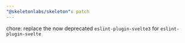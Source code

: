 ```yaml
---
"@skeletonlabs/skeleton": patch
---
```


chore: replace the now deprecated `eslint-plugin-svelte3` for `eslint-plugin-svelte`
